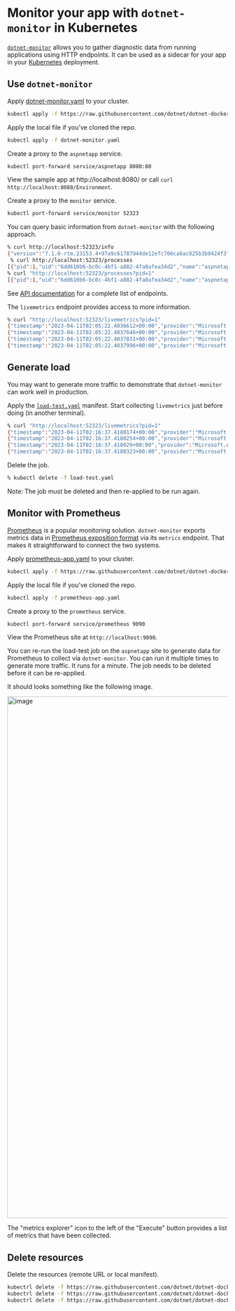 # Monitor your app with `dotnet-monitor` in Kubernetes

[`dotnet-monitor`](https://github.com/dotnet/dotnet-monitor) allows you to gather diagnostic data from running applications using HTTP endpoints. It can be used as a sidecar for your app in your [Kubernetes](https://kubernetes.io/) deployment.

## Use `dotnet-monitor`

Apply [dotnet-monitor.yaml](dotnet-monitor.yaml) to your cluster.

```bash
kubectl apply -f https://raw.githubusercontent.com/dotnet/dotnet-docker/main/samples/kubernetes/dotnet-monitor/dotnet-monitor.yaml
```

Apply the local file if you've cloned the repo.

```bash
kubectl apply -f dotnet-monitor.yaml
```

Create a proxy to the `aspnetapp` service.

```bash
kubectl port-forward service/aspnetapp 8080:80
```

View the sample app at http://localhost:8080/ or call `curl http://localhost:8080/Environment`.

Create a proxy to the `monitor` service.

```bash
kubectl port-forward service/monitor 52323
```

You can query basic information from `dotnet-monitor` with the following approach.

```bash
% curl http://localhost:52323/info           
{"version":"7.1.0-rtm.23153.4+97a9c61787944de12efc766ca6ac825b3b9424f3","runtimeVersion":"7.0.4","diagnosticPortMode":"Listen","diagnosticPortName":"/diag/dotnet-monitor.sock"}
 % curl http://localhost:52323/processes
[{"pid":1,"uid":"6dd610b6-bc0c-4bf1-a882-4fa0afea34d2","name":"aspnetapp","isDefault":true}]   
% curl "http://localhost:52323/processes?pid=1"
[{"pid":1,"uid":"6dd610b6-bc0c-4bf1-a882-4fa0afea34d2","name":"aspnetapp","isDefault":true}]
```

See [API documentation](https://github.com/dotnet/dotnet-monitor/blob/main/documentation/api/README.md) for a complete list of endpoints.

The `livemetrics` endpoint provides access to more information.

```bash
% curl "http://localhost:52323/livemetrics?pid=1"
{"timestamp":"2023-04-11T02:05:22.4036612+00:00","provider":"Microsoft.AspNetCore.Hosting","name":"requests-per-second","displayName":"Request Rate","unit":"count","counterType":"Rate","tags":"","value":7}
{"timestamp":"2023-04-11T02:05:22.4037646+00:00","provider":"Microsoft.AspNetCore.Hosting","name":"total-requests","displayName":"Total Requests","unit":"","counterType":"Metric","tags":"","value":27}
{"timestamp":"2023-04-11T02:05:22.4037831+00:00","provider":"Microsoft.AspNetCore.Hosting","name":"current-requests","displayName":"Current Requests","unit":"","counterType":"Metric","tags":"","value":0}
{"timestamp":"2023-04-11T02:05:22.4037996+00:00","provider":"Microsoft.AspNetCore.Hosting","name":"failed-requests","displayName":"Failed Requests","unit":"","counterType":"Metric","tags":"","value":0}
```

## Generate load

You may want to generate more traffic to demonstrate that `dotnet-monitor` can work well in production.

Apply the [`load-test.yaml`](load-test.yaml) manifest. Start collecting `livemetrics` just before doing (in another terminal).

```bash
% curl "http://localhost:52323/livemetrics?pid=1"
{"timestamp":"2023-04-11T02:16:37.4180174+00:00","provider":"Microsoft.AspNetCore.Hosting","name":"requests-per-second","displayName":"Request Rate","unit":"count","counterType":"Rate","tags":"","value":31937}
{"timestamp":"2023-04-11T02:16:37.4180254+00:00","provider":"Microsoft.AspNetCore.Hosting","name":"total-requests","displayName":"Total Requests","unit":"","counterType":"Metric","tags":"","value":409508}
{"timestamp":"2023-04-11T02:16:37.418029+00:00","provider":"Microsoft.AspNetCore.Hosting","name":"current-requests","displayName":"Current Requests","unit":"","counterType":"Metric","tags":"","value":9}
{"timestamp":"2023-04-11T02:16:37.4180323+00:00","provider":"Microsoft.AspNetCore.Hosting","name":"failed-requests","displayName":"Failed Requests","unit":"","counterType":"Metric","tags":"","value":0}
```

Delete the job.

```bash
% kubectl delete -f load-test.yaml
```

Note: The job must be deleted and then re-applied to be run again.

## Monitor with Prometheus

[Prometheus](https://prometheus.io/) is a popular monitoring solution. `dotnet-monitor` exports metrics data in [Prometheus exposition format](https://prometheus.io/docs/instrumenting/exposition_formats/) via its `metrics` endpoint. That makes it straightforward to connect the two systems.

Apply [prometheus-app.yaml](prometheus-app.yaml) to your cluster.

```bash
kubectl apply -f https://raw.githubusercontent.com/dotnet/dotnet-docker/main/samples/kubernetes/dotnet-monitor/prometheus-app.yaml
```

Apply the local file if you've cloned the repo.

```bash
kubectl apply -f prometheus-app.yaml
```

Create a proxy to the `prometheus` service.

```bash
kubectl port-forward service/prometheus 9090
```

View the Prometheus site at `http://localhost:9090`.

You can re-run the load-test job on the `aspnetapp` site to generate data for Prometheus to collect via `dotnet-monitor`. You can run it multiple times to generate more traffic. It runs for a minute. The job needs to be deleted before it can be re-applied.

It should looks something like the following image.

<img width="1191" alt="image" src="https://user-images.githubusercontent.com/2608468/231349237-69bd3b08-57fd-4d87-9e16-1fdaf6087b34.png">

The "metrics explorer" icon to the left of the "Execute" button provides a list of metrics that have been collected.

## Delete resources

Delete the resources (remote URL or local manifest).

```bash
kubectrl delete -f https://raw.githubusercontent.com/dotnet/dotnet-docker/main/samples/kubernetes/dotnet-monitor/dotnet-monitor.yaml
kubectrl delete -f https://raw.githubusercontent.com/dotnet/dotnet-docker/main/samples/kubernetes/dotnet-monitor/load-test.yaml
kubectrl delete -f https://raw.githubusercontent.com/dotnet/dotnet-docker/main/samples/kubernetes/dotnet-monitor/prometheus-app.yaml
```
